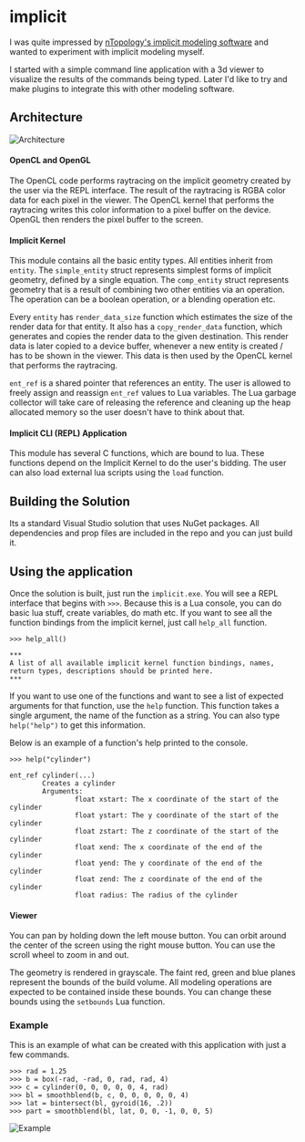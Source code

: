 # implicit

I was quite impressed by [nTopology's implicit modeling
software](https://ntopology.com/) and wanted to experiment with
implicit modeling myself.

I started with a simple command line application with a 3d viewer to
visualize the results of the commands being typed. Later I'd like to
try and make plugins to integrate this with other modeling software.

## Architecture

![Architecture](architecture.png)

#### OpenCL and OpenGL

The OpenCL code performs raytracing on the implicit geometry created
by the user via the REPL interface. The result of the raytracing is
RGBA color data for each pixel in the viewer. The OpenCL kernel that
performs the raytracing writes this color information to a pixel
buffer on the device. OpenGL then renders the pixel buffer to the
screen.

#### Implicit Kernel ####

This module contains all the basic entity types. All entities inherit
from `entity`. The `simple_entity` struct represents simplest
forms of implicit geometry, defined by a single equation. The
`comp_entity` struct represents geometry that is a result of combining
two other entities via an operation. The operation can be a boolean
operation, or a blending operation etc.

Every `entity` has `render_data_size` function which estimates the
size of the render data for that entity. It also has a `copy_render_data`
function, which generates and copies the render data to the
given destination. This render data is later copied to a device buffer,
whenever a new entity is created / has to be shown in the viewer. This
data is then used by the OpenCL kernel that performs the raytracing.

`ent_ref` is a shared pointer that references an entity. The user is
allowed to freely assign and reassign `ent_ref` values to Lua
variables. The Lua garbage collector will take care of releasing the
reference and cleaning up the heap allocated memory so the user
doesn't have to think about that.

#### Implicit CLI (REPL) Application ####

This module has several C functions, which are bound to lua. These
functions depend on the Implicit Kernel to do the user's bidding.
The user can also load external lua scripts using the `load`
function.

## Building the Solution ##

Its a standard Visual Studio solution that uses NuGet
packages. All dependencies and prop files are included in the repo and
you can just build it.

## Using the application ##

Once the solution is built, just run the `implicit.exe`. You will see
a REPL interface that begins with `>>>`. Because this is a Lua
console, you can do basic lua stuff, create variables, do math etc. If
you want to see all the function bindings from the implicit kernel,
just call `help_all` function.

```
>>> help_all()

***
A list of all available implicit kernel function bindings, names,
return types, descriptions should be printed here.
***
```

If you want to use one of the functions and want to see a list of
expected arguments for that function, use the `help` function. This
function takes a single argument, the name of the function as a
string. You can also type `help("help")` to get this information.

Below is an example of a function's help printed to the console.

```
>>> help("cylinder")

ent_ref cylinder(...)
        Creates a cylinder
        Arguments:
                float xstart: The x coordinate of the start of the cylinder
                float ystart: The y coordinate of the start of the cylinder
                float zstart: The z coordinate of the start of the cylinder
                float xend: The x coordinate of the end of the cylinder
                float yend: The y coordinate of the end of the cylinder
                float zend: The z coordinate of the end of the cylinder
                float radius: The radius of the cylinder
```

#### Viewer ####

You can pan by holding down the left mouse button. You can orbit
around the center of the screen using the right mouse button. You can
use the scroll wheel to zoom in and out.

The geometry is rendered in grayscale. The faint red, green and blue
planes represent the bounds of the build volume. All modeling
operations are expected to be contained inside these bounds. You can
change these bounds using the `setbounds` Lua function.

### Example

This is an example of what can be created with this application with
just a few commands.

```
>>> rad = 1.25
>>> b = box(-rad, -rad, 0, rad, rad, 4)
>>> c = cylinder(0, 0, 0, 0, 0, 4, rad)
>>> bl = smoothblend(b, c, 0, 0, 0, 0, 0, 4)
>>> lat = bintersect(bl, gyroid(16, .2))
>>> part = smoothblend(bl, lat, 0, 0, -1, 0, 0, 5)
```

![Example](example.png)
